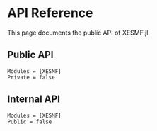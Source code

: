# API Reference

This page documents the public API of XESMF.jl.

## Public API

```@autodocs
Modules = [XESMF]
Private = false
```

## Internal API

```@autodocs
Modules = [XESMF]
Public = false
```

